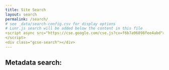 ```yaml
---
title: Site Search
layout: search
permalink: /search/
# see _data/search-config.csv for display options
# Lunr.js search will be added below the content in this file
<script async src="https://cse.google.com/cse.js?cx=f6b7a96898fee4abd">
</script>
<div class="gcse-search"></div>
---
```


## Metadata search:
